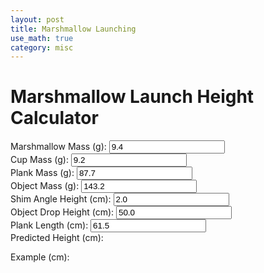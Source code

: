 ```yaml
---
layout: post
title: Marshmallow Launching
use_math: true
category: misc
---
```


# Marshmallow Launch Height Calculator

<form id="calc" oninput="calcheight()">
  <div>
  <label for="mM">Marshmallow Mass (g):</label>
  <input type="number" step="any" id="mM" name="mM" min="1" max="20" value="9.4" size="5">
  </div>
  <div>     
  <label for="mC">Cup Mass (g):</label>
  <input type="number" step="any" id="mC" name="mC" min="1" max="50" value="9.2" size="5">
  </div>   
  <div>     
  <label for="mP">Plank Mass (g):</label>
  <input type="number" step="any" id="mP" name="mP" min="1" max="500" value="87.7" size="5">
  </div>     
  <div>     
  <label for="mO">Object Mass (g):</label>
  <input type="number" step="any" id="mO" name="mO" min="1" max="1000" value="143.2" size="5">
  </div>    
  <div>     
  <label for="h3">Shim Angle Height (cm):</label>
  <input type="number" step="any" id="h3" name="h3" min="1" max="10" value="2.0" size="5">
  </div>     
  <div>     
  <label for="h1">Object Drop Height (cm):</label>
  <input type="number" step="any" id="h1" name="h1" min="10" max="200" value="50.0" size="5">
  </div>     
  <div>     
  <label for="l">Plank Length (cm):</label>
  <input type="number" step="any" id="l" name="l" min="10" max="100" value="61.5" size="5">
  </div>     
  
  <div> 
  <label for="output1">Predicted Height (cm):</label>
  <p class="output" id="output1"></p>
  </div>
  
  <div> 
  <label for="output2">Example (cm):</label>
  <p class="output" id="output2"></p>
  </div>  
</form>

<script>
       const mP = document.getElementById("mP").value;
       const mO = document.getElementById("mO").value;
       const mM = document.getElementById("mM").value;
       const mC = document.getElementById("mC").value;
       const h3 = document.getElementById("h3").value;
       const h1 = document.getElementById("h1").value;
       const l = document.getElementById("l").value;
       const out1 = document.getElementById("output1");
       const out2 = document.getElementById("output2");
       
       function calcheight() {
              out1.innerHTML = -3*(4*h3*h3-l*l)*(-12*h1*h3*h3*mO*mO+24*h3*h3*h3*mO*mO+3*h1*l*l*mO*mO+2*h3*l*l*(3*mC*mC-3*mM*mM-mM*mP+mO*mP+mC*(6*mO+mP)))/(4*l*l*l*l*(3*mM+mP)*(3*mM+mP));
              out2.innerHTML = 3
       }
       
</script>
